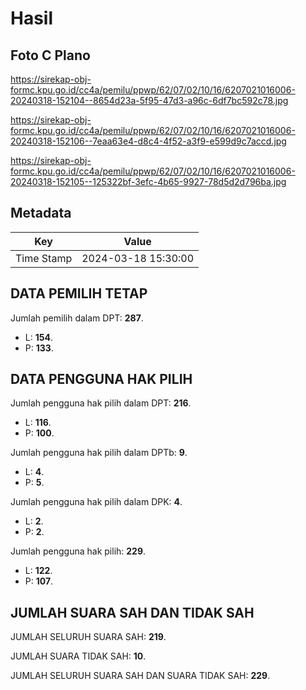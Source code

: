 # Hasil

## Foto C Plano

https://sirekap-obj-formc.kpu.go.id/cc4a/pemilu/ppwp/62/07/02/10/16/6207021016006-20240318-152104--8654d23a-5f95-47d3-a96c-6df7bc592c78.jpg

https://sirekap-obj-formc.kpu.go.id/cc4a/pemilu/ppwp/62/07/02/10/16/6207021016006-20240318-152106--7eaa63e4-d8c4-4f52-a3f9-e599d9c7accd.jpg

https://sirekap-obj-formc.kpu.go.id/cc4a/pemilu/ppwp/62/07/02/10/16/6207021016006-20240318-152105--125322bf-3efc-4b65-9927-78d5d2d796ba.jpg


## Metadata

| Key        | Value               |
| ---------- | ------------------- |
| Time Stamp | 2024-03-18 15:30:00 |


## DATA PEMILIH TETAP

Jumlah pemilih dalam DPT: **287**.
 * L: **154**.
 * P: **133**.

## DATA PENGGUNA HAK PILIH

Jumlah pengguna hak pilih dalam DPT: **216**.
 * L: **116**.
 * P: **100**.

Jumlah pengguna hak pilih dalam DPTb: **9**.
 * L: **4**.
 * P: **5**.

Jumlah pengguna hak pilih dalam DPK: **4**.
 * L: **2**.
 * P: **2**.

Jumlah pengguna hak pilih: **229**.
 * L: **122**.
 * P: **107**.

## JUMLAH SUARA SAH DAN TIDAK SAH

JUMLAH SELURUH SUARA SAH: **219**.

JUMLAH SUARA TIDAK SAH: **10**.

JUMLAH SELURUH SUARA SAH DAN SUARA TIDAK SAH: **229**.



